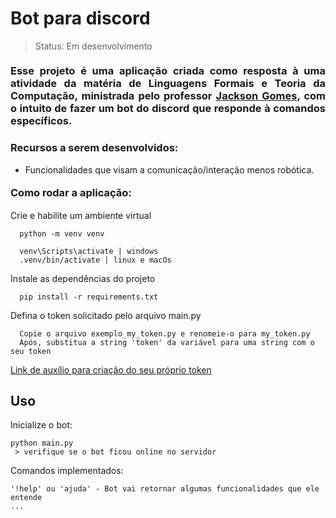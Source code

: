 <h1>Bot para discord</h1>

> Status: Em desenvolvimento

<h3 style="text-align: justify; margin: 1.3em 0">Esse projeto é uma aplicação criada como resposta à uma atividade da matéria de Linguagens Formais e Teoria da Computação, ministrada pelo professor <a href="https://github.com/jacksongomesbr">Jackson Gomes</a>, com o intuito de fazer um bot do discord que responde à comandos específicos.</h3>

<h3>Recursos a serem desenvolvidos:</h3>

- Funcionalidades que visam a comunicação/interação menos robótica.

<h3 style="margin: 1.1em 0">Como rodar a aplicação:</h3>

Crie e habilite um ambiente virtual

```console
  python -m venv venv
```

```console
  venv\Scripts\activate | windows
  .venv/bin/activate | linux e macOs
```

Instale as dependências do projeto

```console
  pip install -r requirements.txt
```

Defina o token solicitado pelo arquivo main.py

```
  Copie o arquivo exemplo_my_token.py e renomeie-o para my_token.py
  Após, substitua a string 'token' da variável para uma string com o seu token
```

[Link de auxílio para criação do seu próprio token]('https://github.com/reactiflux/discord-irc/wiki/Creating-a-discord-bot-&-getting-a-token/')

## Uso

Inicialize o bot:

```console
python main.py
 > verifique se o bot ficou online no servidor 
```

Comandos implementados:

```console
'!help' ou 'ajuda' - Bot vai retornar algumas funcionalidades que ele entende
...
```
